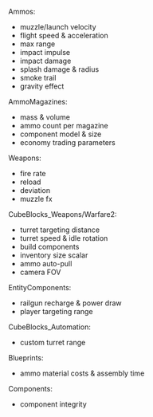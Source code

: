 Ammos:
- muzzle/launch velocity
- flight speed & acceleration
- max range
- impact impulse
- impact damage
- splash damage & radius
- smoke trail
- gravity effect

AmmoMagazines:
- mass & volume
- ammo count per magazine
- component model & size
- economy trading parameters

Weapons:
- fire rate
- reload
- deviation
- muzzle fx

CubeBlocks_Weapons/Warfare2:
- turret targeting distance
- turret speed & idle rotation
- build components
- inventory size scalar
- ammo auto-pull
- camera FOV

EntityComponents:
- railgun recharge & power draw
- player targeting range

CubeBlocks_Automation:
- custom turret range

Blueprints:
- ammo material costs & assembly time

Components:
- component integrity